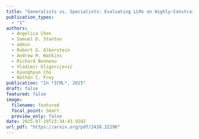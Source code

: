 ```yaml
---
title: "Generalists vs. Specialists: Evaluating LLMs on Highly-Constrained Biophysical Sequence Optimization Tasks"
publication_types:
  - "1"
authors:
  - Angelica Chen
  - Samuel D. Stanton
  - admin
  - Robert G. Alberstein
  - Andrew M. Watkins
  - Richard Bonneau
  - Vladimir Gligorijević
  - Kyunghyun Cho
  - Nathan C. Frey
publication: "In *ICML*, 2025"
draft: false
featured: false
image:
  filename: featured
  focal_point: Smart
  preview_only: false
date: 2025-07-29T23:34:43.928Z
url_pdf: "https://arxiv.org/pdf/2410.22296"
---
```


